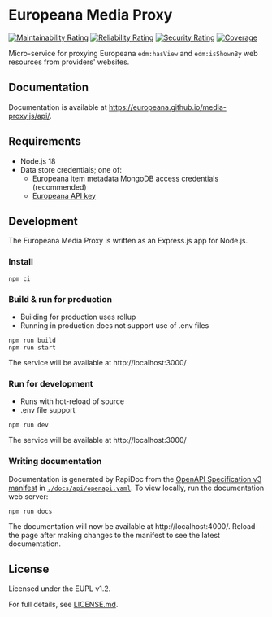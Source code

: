# Europeana Media Proxy

[![Maintainability Rating](https://sonarcloud.io/api/project_badges/measure?project=europeana_media-proxy.js&metric=sqale_rating)](https://sonarcloud.io/dashboard?id=europeana_media-proxy.js)
[![Reliability Rating](https://sonarcloud.io/api/project_badges/measure?project=europeana_media-proxy.js&metric=reliability_rating)](https://sonarcloud.io/dashboard?id=europeana_media-proxy.js)
[![Security Rating](https://sonarcloud.io/api/project_badges/measure?project=europeana_media-proxy.js&metric=security_rating)](https://sonarcloud.io/dashboard?id=europeana_media-proxy.js)
[![Coverage](https://sonarcloud.io/api/project_badges/measure?project=europeana_media-proxy.js&metric=coverage)](https://sonarcloud.io/summary/new_code?id=europeana_media-proxy.js)

Micro-service for proxying Europeana `edm:hasView` and `edm:isShownBy` web
resources from providers' websites.

## Documentation

Documentation is available at https://europeana.github.io/media-proxy.js/api/.

## Requirements

* Node.js 18
* Data store credentials; one of:
  * Europeana item metadata MongoDB access credentials (recommended)
  * [Europeana API key](https://pro.europeana.eu/get-api)

## Development

The Europeana Media Proxy is written as an Express.js app for Node.js.

### Install

```
npm ci
```

### Build & run for production

* Building for production uses rollup
* Running in production does not support use of .env files

```
npm run build
npm run start
```

The service will be available at http://localhost:3000/

### Run for development

* Runs with hot-reload of source
* .env file support

```
npm run dev
```

The service will be available at http://localhost:3000/

### Writing documentation

Documentation is generated by RapiDoc from the [OpenAPI Specification v3 manifest](https://spec.openapis.org/oas/v3.1.0) in [`./docs/api/openapi.yaml`](./docs/api/openapi.yaml). To view locally, run the documentation web server:

```
npm run docs
```

The documentation will now be available at http://localhost:4000/. Reload the
page after making changes to the manifest to see the latest documentation.


## License

Licensed under the EUPL v1.2.

For full details, see [LICENSE.md](LICENSE.md).
